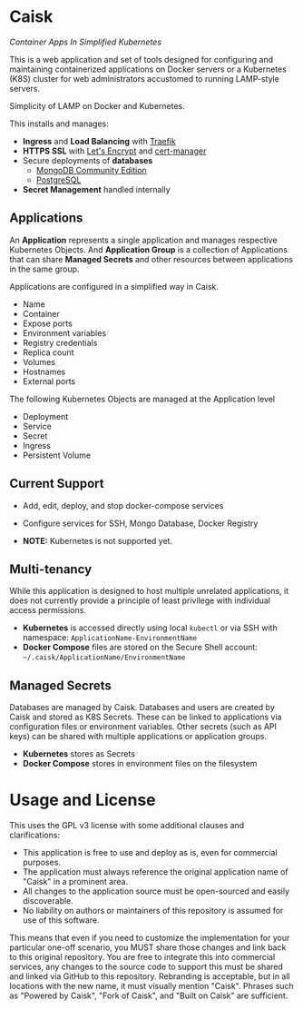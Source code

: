 # Caisk
_Container Apps In Simplified Kubernetes_

This is a web application and set of tools designed for configuring and maintaining containerized applications on Docker servers or a Kubernetes (K8S) cluster for web administrators accustomed to running LAMP-style servers.

Simplicity of LAMP on Docker and Kubernetes.

This installs and manages:
* **Ingress** and **Load Balancing** with [Traefik](https://traefik.io/traefik/)
* **HTTPS SSL** with [Let's Encrypt](https://letsencrypt.org/) and [cert-manager](https://cert-manager.io/)
* Secure deployments of **databases**
  * [MongoDB Community Edition](https://www.mongodb.com/)
  * [PostgreSQL](https://www.postgresql.org/)
* **Secret Management** handled internally

## Applications
An **Application** represents a single application and manages respective Kubernetes Objects. And **Application Group** is a collection of Applications that can share **Managed Secrets** and other resources between applications in the same group.

Applications are configured in a simplified way in Caisk.
* Name
* Container
* Expose ports
* Environment variables
* Registry credentials
* Replica count
* Volumes
* Hostnames
* External ports

The following Kubernetes Objects are managed at the Application level
* Deployment
* Service
* Secret
* Ingress
* Persistent Volume

## Current Support
* Add, edit, deploy, and stop docker-compose services
* Configure services for SSH, Mongo Database, Docker Registry

* **NOTE:** Kubernetes is not supported yet.

## Multi-tenancy
While this application is designed to host multiple unrelated applications, it does not currently provide a principle of least privilege with individual access permissions.

* **Kubernetes** is accessed directly using local `kubectl` or via SSH with namespace: `ApplicationName-EnvironmentName` 
* **Docker Compose** files are stored on the Secure Shell account: `~/.caisk/ApplicationName/EnvironmentName`

## Managed Secrets
Databases are managed by Caisk. Databases and users are created by Caisk and stored as K8S Secrets. These can be linked to applications via configuration files or environment variables.
Other secrets (such as API keys) can be shared with multiple applications or application groups.

* **Kubernetes** stores as Secrets
* **Docker Compose** stores in environment files on the filesystem

# Usage and License
This uses the GPL v3 license with some additional clauses and clarifications:
* This application is free to use and deploy as is, even for commercial purposes.
* The application must always reference the original application name of "Caisk" in a prominent area.
* All changes to the application source must be open-sourced and easily discoverable.
* No liability on authors or maintainers of this repository is assumed for use of this software.

This means that even if you need to customize the implementation for your particular one-off scenario, you MUST share those changes and link back to this original repository. You are free to integrate this into commercial services, any changes to the source code to support this must be shared and linked via GitHub to this repository. Rebranding is acceptable, but in all locations with the new name, it must visually mention "Caisk". Phrases such as "Powered by Caisk", "Fork of Caisk", and "Built on Caisk" are sufficient.
